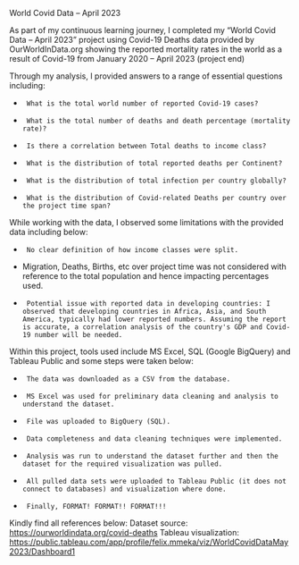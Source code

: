 World Covid Data – April 2023

As part of my continuous learning journey, I completed my “World Covid Data – April 2023” project using Covid-19 Deaths data provided by OurWorldInData.org showing the reported mortality rates in the world as a result of Covid-19 from January 2020 – April 2023 (project end)
 
Through my analysis, I provided answers to a range of essential questions including:
 
-      What is the total world number of reported Covid-19 cases?
-      What is the total number of deaths and death percentage (mortality rate)?
-      Is there a correlation between Total deaths to income class?
-      What is the distribution of total reported deaths per Continent?
-      What is the distribution of total infection per country globally?
-      What is the distribution of Covid-related Deaths per country over the project time span?
 
While working with the data, I observed some limitations with the provided data including below:
-      No clear definition of how income classes were split.
- Migration, Deaths, Births, etc over project time was not considered with reference to the total population and hence impacting percentages used.
-      Potential issue with reported data in developing countries: I observed that developing countries in Africa, Asia, and South America, typically had lower reported numbers. Assuming the report is accurate, a correlation analysis of the country's GDP and Covid-19 number will be needed.
 
Within this project, tools used include MS Excel, SQL (Google BigQuery) and Tableau Public and some steps were taken below:
-      The data was downloaded as a CSV from the database.
-      MS Excel was used for preliminary data cleaning and analysis to understand the dataset.
-      File was uploaded to BigQuery (SQL).
-      Data completeness and data cleaning techniques were implemented.
-      Analysis was run to understand the dataset further and then the dataset for the required visualization was pulled.
-      All pulled data sets were uploaded to Tableau Public (it does not connect to databases) and visualization where done.
-      Finally, FORMAT! FORMAT!! FORMAT!!!
 
Kindly find all references below:
Dataset source: https://ourworldindata.org/covid-deaths
Tableau visualization: https://public.tableau.com/app/profile/felix.mmeka/viz/WorldCovidDataMay2023/Dashboard1
